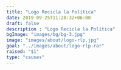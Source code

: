 ```yaml
---
title: "Logo Recicla la Política"
date: 2019-09-25T11:28:32+06:00
draft: false
description : "Logo Recicla la Política"
bgImage: "images/bg/bg-3.jpg"
image: "images/about/logo-rlp.jpg"
goal: "../images/about/logo-rlp.rar"
raised: "$1"
type: "causes"
---
```


